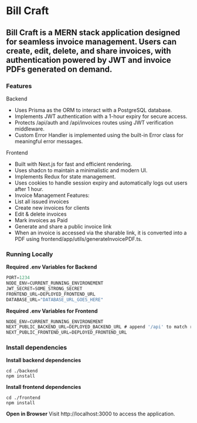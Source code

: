 # Bill Craft

## Bill Craft is a MERN stack application designed for seamless invoice management. Users can create, edit, delete, and share invoices, with authentication powered by JWT and invoice PDFs generated on demand.

### Features

Backend
+ Uses Prisma as the ORM to interact with a PostgreSQL database.
+ Implements JWT authentication with a 1-hour expiry for secure access.
+ Protects /api/auth and /api/invoices routes using JWT verification middleware.
+ Custom Error Handler is implemented using the built-in Error class for meaningful error messages.

Frontend
+ Built with Next.js for fast and efficient rendering.
+ Uses shadcn to maintain a minimalistic and modern UI.
+ Implements Redux for state management.
+ Uses cookies to handle session expiry and automatically logs out users after 1 hour.
+ Invoice Management Features:
+ List all issued invoices
+ Create new invoices for clients
+ Edit & delete invoices
+ Mark invoices as Paid
+ Generate and share a public invoice link
+ When an invoice is accessed via the sharable link, it is converted into a PDF using frontend/app/utils/generateInvoicePDF.ts.

### Running Locally

**Required .env Variables for Backend**
```javascript
PORT=1234
NODE_ENV=CURRENT_RUNNING_ENVIRONEMENT
JWT_SECRET=SOME_STRONG_SECRET
FRONTEND_URL=DEPLOYED_FRONTEND_URL
DATABASE_URL="DATABASE_URL_GOES_HERE"
```

**Required .env Variables for Frontend**
```javascript
NODE_ENV=CURRENT_RUNNING_ENVIRONEMENT
NEXT_PUBLIC_BACKEND_URL=DEPLOYED_BACKEND_URL # append '/api' to match routing
NEXT_PUBLIC_FRONTEND_URL=DEPLOYED_FRONTEND_URL
```

### Install dependencies

**Install backend dependencies**
```
cd ./backend
npm install
```

**Install frontend dependencies**
```
cd ./frontend
npm install
```

__Open in Browser__
Visit http://localhost:3000 to access the application.

